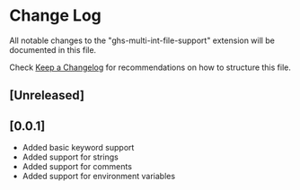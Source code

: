 # Change Log

All notable changes to the "ghs-multi-int-file-support" extension will be documented in this file.

Check [Keep a Changelog](http://keepachangelog.com/) for recommendations on how to structure this file.

## [Unreleased]


## [0.0.1]

- Added basic keyword support
- Added support for strings
- Added support for comments
- Added support for environment variables